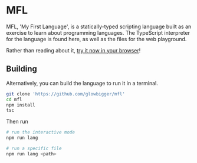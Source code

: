# MFL

MFL, 'My First Language', is a statically-typed scripting language built as an exercise to learn about programming languages. The TypeScript interpreter for the language is found here, as well as the files for the web playground.

Rather than reading about it, [try it now in your browser](https://glowbigger.github.io/mfl.html)!

## Building

Alternatively, you can build the language to run it in a terminal.
```bash
git clone 'https://github.com/glowbigger/mfl'
cd mfl
npm install
tsc
```

Then run
```bash
# run the interactive mode
npm run lang

# run a specific file
npm run lang <path>
```
